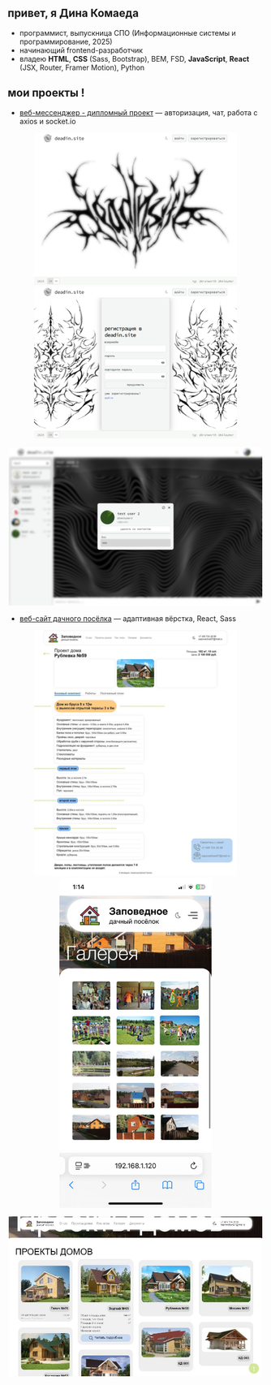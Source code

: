 ## привет, я Дина Комаеда 

- программист, выпускница СПО (Информационные системы и программирование, 2025)
- начинающий frontend-разработчик
- владею **HTML**, **CSS** (Sass, Bootstrap), BEM, FSD, **JavaScript**, **React** (JSX, Router, Framer Motion), Python

## мои проекты ! 

- [веб-мессенджер - дипломный проект](https://github.com/2klaymor/web-messenger) — авторизация, чат, работа с axios и socket.io
<p align="center">
  <img src="./assets/start.jpeg" width="400"/>
  <img src="./assets/signup.jpeg" width="400"/>
</p>
<p align="center">
  <img src="./assets/modal.jpeg" width="500"/>
</p>


- [веб-сайт дачного посёлка](https://github.com/Kristina-112/Website_selo) — адаптивная вёрстка, React, Sass
<p align="center">
  <img src="./assets/description.jpg" width="400"/>
  <img src="./assets/gallery.jpg" width="300"/>
</p>
<p align="center">
    <img src="./assets/houses.jpg" width="500"/>
</p>

